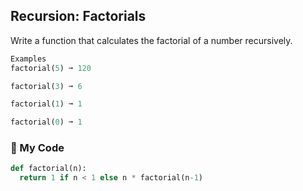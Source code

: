 ## Recursion: Factorials

Write a function that calculates the factorial of a number recursively.
```python
Examples
factorial(5) ➞ 120

factorial(3) ➞ 6

factorial(1) ➞ 1

factorial(0) ➞ 1
```
### :snake: My Code
```python
def factorial(n):
  return 1 if n < 1 else n * factorial(n-1)
	
```
